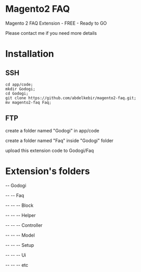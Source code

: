 # Magento2 FAQ

Magento 2 FAQ Extension - FREE - Ready to GO

Please contact me if you need more details

# Installation

## SSH
```
cd app/code;
mkdir Godogi;
cd Godogi;
git clone https://github.com/abdelkebir/magento2-faq.git;
mv magento2-faq Faq;
```
## FTP

create a folder named "Godogi" in app/code

create a folder named "Faq" inside "Godogi" folder

upload this extension code to Godogi/Faq

# Extension's folders

-- Godogi

-- -- Faq

-- -- -- Block

-- -- -- Helper

-- -- -- Controller

-- -- -- Model

-- -- -- Setup

-- -- -- Ui

-- -- -- etc
